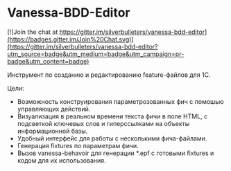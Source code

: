 ﻿# Vanessa-BDD-Editor

[![Join the chat at https://gitter.im/silverbulleters/vanessa-bdd-editor](https://badges.gitter.im/Join%20Chat.svg)](https://gitter.im/silverbulleters/vanessa-bdd-editor?utm_source=badge&utm_medium=badge&utm_campaign=pr-badge&utm_content=badge)

Инструмент по созданию и редактированию feature-файлов для 1С.

Цели:

* Возможность конструирования параметрозованных фич с помошью управляющих действий.
* Визуализация в реальном времени текста фичи в поле HTML, с подсветкой ключевых слов и гиперссылками на объекты информационной базы.
* Удобный интерфейс для работы с несколькими фича-файлами.
* Генерация fixtures по параметрам фичи.
* Вызов vanessa-behavoir для генерации *.epf с готовыми fixtures и кодом для их использования.